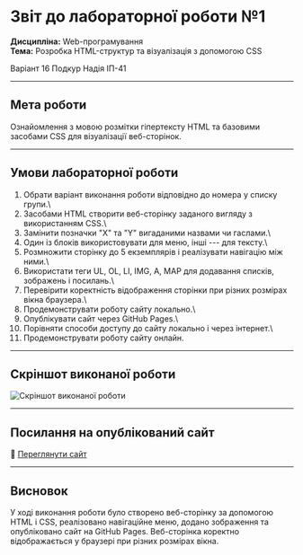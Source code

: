 # Звіт до лабораторної роботи №1

**Дисципліна:** Web-програмування\
**Тема:** Розробка HTML-структур та візуалізація з допомогою CSS

Варіант 16
Подкур Надія ІП-41

------------------------------------------------------------------------

## Мета роботи

Ознайомлення з мовою розмітки гіпертексту HTML та базовими засобами CSS
для візуалізації веб-сторінок.

------------------------------------------------------------------------

## Умови лабораторної роботи

1.  Обрати варіант виконання роботи відповідно до номера у списку
    групи.\
2.  Засобами HTML створити веб-сторінку заданого вигляду з використанням
    CSS.\
3.  Замінити позначки "X" та "Y" вигаданими назвами чи гаслами.\
4.  Один із блоків використовувати для меню, інші --- для тексту.\
5.  Розмножити сторінку до 5 екземплярів і реалізувати навігацію між
    ними.\
6.  Використати теги UL, OL, LI, IMG, A, MAP для додавання списків,
    зображень і посилань.\
7.  Перевірити коректність відображення сторінки при різних розмірах
    вікна браузера.\
8.  Продемонструвати роботу сайту локально.\
9.  Опублікувати сайт через GitHub Pages.\
10. Порівняти способи доступу до сайту локально і через інтернет.\
11. Продемонструвати роботу сайту онлайн.

------------------------------------------------------------------------

## Скріншот виконаної роботи

![Скріншот виконаної
роботи](/mnt/data/Screenshot%202025-09-18%20at%2018.54.54.png)

------------------------------------------------------------------------

## Посилання на опублікований сайт

🔗 [Переглянути сайт](https://nadiapodkur.github.io/)

------------------------------------------------------------------------

## Висновок

У ході виконання роботи було створено веб-сторінку за допомогою HTML і
CSS, реалізовано навігаційне меню, додано зображення та опубліковано
сайт на GitHub Pages. Веб-сторінка коректно відображається у браузері
при різних розмірах вікна.
